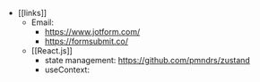 - [[links]]
	- Email:
		- https://www.jotform.com/
		- https://formsubmit.co/
	- [[React.js]]
		- state management: https://github.com/pmndrs/zustand
		- useContext: